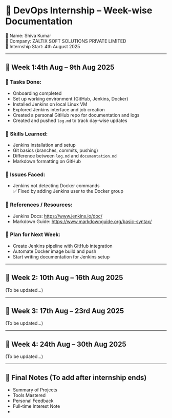 
# 🧾 DevOps Internship – Week-wise Documentation  
👤 Name: Shiva Kumar  
🏢 Company: ZALTIX SOFT SOLUTIONS PRIVATE LIMITED  
📅 Internship Start: 4th August 2025

---

## 📅 Week 1:4th Aug – 9th Aug 2025

### 🔧 Tasks Done:
- Onboarding completed
- Set up working environment (GitHub, Jenkins, Docker)
- Installed Jenkins on local Linux VM
- Explored Jenkins interface and job creation
- Created a personal GitHub repo for documentation and logs
- Created and pushed `log.md` to track day-wise updates

### 🧠 Skills Learned:
- Jenkins installation and setup
- Git basics (branches, commits, pushing)
- Difference between `log.md` and `documentation.md`
- Markdown formatting on GitHub

### 🐞 Issues Faced:
- Jenkins not detecting Docker commands  
  ✅ Fixed by adding Jenkins user to the Docker group

### 📝 References / Resources:
- Jenkins Docs: https://www.jenkins.io/doc/
- Markdown Guide: https://www.markdownguide.org/basic-syntax/

### 📌 Plan for Next Week:
- Create Jenkins pipeline with GitHub integration
- Automate Docker image build and push
- Start writing documentation for Jenkins setup

---

## 📅 Week 2: 10th Aug – 16th Aug 2025

(To be updated…)

---

## 📅 Week 3: 17th Aug – 23rd Aug 2025

(To be updated…)

---

## 📅 Week 4: 24th Aug – 30th Aug 2025

(To be updated…)

---

## 📌 Final Notes (To add after internship ends)

- Summary of Projects
- Tools Mastered
- Personal Feedback
- Full-time Interest Note
-
